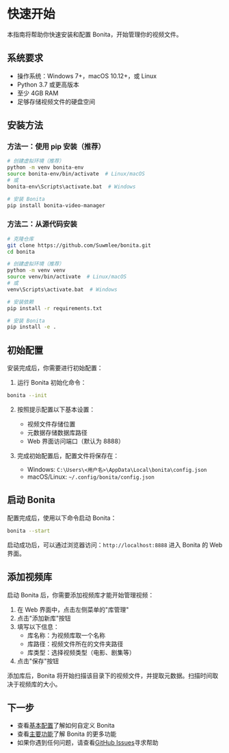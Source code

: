 # 快速开始

本指南将帮助你快速安装和配置 Bonita，开始管理你的视频文件。

## 系统要求

- 操作系统：Windows 7+，macOS 10.12+，或 Linux
- Python 3.7 或更高版本
- 至少 4GB RAM
- 足够存储视频文件的硬盘空间

## 安装方法

### 方法一：使用 pip 安装（推荐）

```bash
# 创建虚拟环境（推荐）
python -m venv bonita-env
source bonita-env/bin/activate  # Linux/macOS
# 或
bonita-env\Scripts\activate.bat  # Windows

# 安装 Bonita
pip install bonita-video-manager
```

### 方法二：从源代码安装

```bash
# 克隆仓库
git clone https://github.com/Suwmlee/bonita.git
cd bonita

# 创建虚拟环境（推荐）
python -m venv venv
source venv/bin/activate  # Linux/macOS
# 或
venv\Scripts\activate.bat  # Windows

# 安装依赖
pip install -r requirements.txt

# 安装 Bonita
pip install -e .
```

## 初始配置

安装完成后，你需要进行初始配置：

1. 运行 Bonita 初始化命令：

```bash
bonita --init
```

2. 按照提示配置以下基本设置：
   - 视频文件存储位置
   - 元数据存储数据库路径
   - Web 界面访问端口（默认为 8888）

3. 完成初始配置后，配置文件将保存在：
   - Windows: `C:\Users\<用户名>\AppData\Local\bonita\config.json`
   - macOS/Linux: `~/.config/bonita/config.json`

## 启动 Bonita

配置完成后，使用以下命令启动 Bonita：

```bash
bonita --start
```

启动成功后，可以通过浏览器访问：`http://localhost:8888` 进入 Bonita 的 Web 界面。

## 添加视频库

启动 Bonita 后，你需要添加视频库才能开始管理视频：

1. 在 Web 界面中，点击左侧菜单的"库管理"
2. 点击"添加新库"按钮
3. 填写以下信息：
   - 库名称：为视频库取一个名称
   - 库路径：视频文件所在的文件夹路径
   - 库类型：选择视频类型（电影、剧集等）
4. 点击"保存"按钮

添加库后，Bonita 将开始扫描该目录下的视频文件，并提取元数据。扫描时间取决于视频库的大小。

## 下一步

- 查看[基本配置](./config.md)了解如何自定义 Bonita
- 查看[主要功能](./features.md)了解 Bonita 的更多功能
- 如果你遇到任何问题，请查看[GitHub Issues](https://github.com/Suwmlee/bonita/issues)寻求帮助 